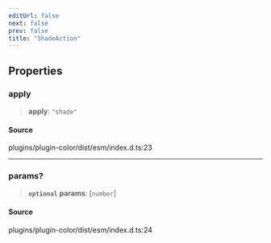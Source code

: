 ```yaml
---
editUrl: false
next: false
prev: false
title: "ShadeAction"
---
```


## Properties

### apply

> **apply**: `"shade"`

#### Source

plugins/plugin-color/dist/esm/index.d.ts:23

***

### params?

> **`optional`** **params**: [`number`]

#### Source

plugins/plugin-color/dist/esm/index.d.ts:24
